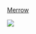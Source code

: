 [Merrow](https://5e.tools/bestiary.html#merrow_mm)

![](https://5e.tools/img/bestiary/MM/Merrow.jpg)